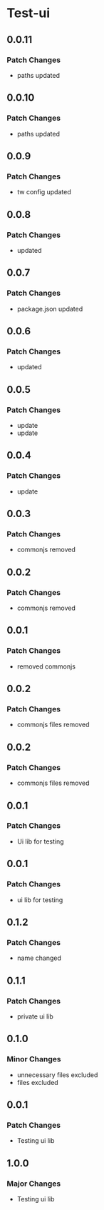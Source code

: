 # Test-ui

## 0.0.11

### Patch Changes

-   paths updated

## 0.0.10

### Patch Changes

-   paths updated

## 0.0.9

### Patch Changes

-   tw config updated

## 0.0.8

### Patch Changes

-   updated

## 0.0.7

### Patch Changes

-   package.json updated

## 0.0.6

### Patch Changes

-   updated

## 0.0.5

### Patch Changes

-   update
-   update

## 0.0.4

### Patch Changes

-   update

## 0.0.3

### Patch Changes

-   commonjs removed

## 0.0.2

### Patch Changes

-   commonjs removed

## 0.0.1

### Patch Changes

-   removed commonjs

## 0.0.2

### Patch Changes

-   commonjs files removed

## 0.0.2

### Patch Changes

-   commonjs files removed

## 0.0.1

### Patch Changes

-   Ui lib for testing

## 0.0.1

### Patch Changes

-   ui lib for testing

## 0.1.2

### Patch Changes

-   name changed

## 0.1.1

### Patch Changes

-   private ui lib

## 0.1.0

### Minor Changes

-   unnecessary files excluded
-   files excluded

## 0.0.1

### Patch Changes

-   Testing ui lib

## 1.0.0

### Major Changes

-   Testing ui lib
